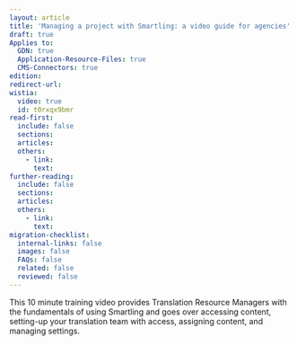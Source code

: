 ```yaml
---
layout: article
title: 'Managing a project with Smartling: a video guide for agencies'
draft: true
Applies to:
  GDN: true
  Application-Resource-Files: true
  CMS-Connectors: true
edition:
redirect-url:
wistia:
  video: true
  id: t0rxqx9bmr
read-first:
  include: false
  sections:
  articles:
  others:
    - link:
      text:
further-reading:
  include: false
  sections:
  articles:
  others:
    - link:
      text:
migration-checklist:
  internal-links: false
  images: false
  FAQs: false
  related: false
  reviewed: false
---
```



This 10 minute training video provides Translation Resource Managers with the fundamentals of using Smartling and goes over accessing content, setting-up your translation team with access, assigning content, and managing settings.&nbsp;